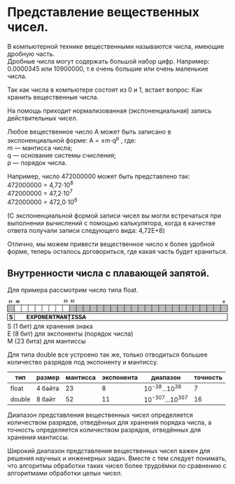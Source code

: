 # Представление вещественных чисел.
В компьютерной технике вещественными называются числа, имеющие дробную часть.  
Дробные числа могут содержать большой набор цифр. Например: 0.0000345 или 10900000, т.е очень большие или очень маленькие числа.

Так как числа в компьютере состоят из 0 и 1, встает вопрос: Как хранить вещественные числа.

На помощь приходит нормализованная (экспоненциальная) запись действительных чисел.

Любое вещественное число  A  может быть записано в экспоненциальной форме:  A = ±m⋅q<sup>p</sup> , где:  
m  — мантисса числа;  
q  — основание системы счисления;  
р  — порядок числа.  

Например, число  472000000  может быть представлено так:  
472000000 = 4,72⋅10<sup>8</sup>   
472000000 = 47,2⋅10<sup>7</sup>   
472000000 = 472,0⋅10<sup>6</sup>   

(С экспоненциальной формой записи чисел вы могли встречаться при выполнении вычислений с помощью калькулятора, когда в качестве ответа получали записи следующего вида:  4,72E+8)

Отлично, мы можем привести вещественное число к более удобной форме, теперь осталось договориться, где какая часть будет храниться.

## Внутренности числа с плавающей запятой.
Для примера рассмотрим число типа float.

![Внутренности числа типа float](./assets/1.svg "Внутренности числа типа float")
![Внутренности числа типа float](./assets/2.svg "Внутренности числа типа float")
S (1 бит) для хранения знака  
E (8 бит) для экспоненты (порядок числа)  
M (23 бита) для мантиссы  

Для типа double все устроено так же, только отводиться большее количество разрядов под экспоненту и мантиссу.

| тип    | размер  | мантисса | экспонента | диапазон                             | точность |
|--------|---------|----------|------------|--------------------------------------|----------|
| float  | 4 байта | 23       | 8          | 10<sup>-38</sup>...10<sup>38</sup>   | 7        |
| double | 8 байт  | 52       | 11         | 10<sup>-307</sup>...10<sup>307</sup> | 16       |

Диапазон представления вещественных чисел определяется количеством разрядов, отведённых для хранения порядка числа, а точность определяется количеством разрядов, отведённых для хранения мантиссы.

Широкий диапазон представления вещественных чисел важен для решения научных и инженерных задач. Вместе с тем следует понимать, что алгоритмы обработки таких чисел более трудоёмки по сравнению с алгоритмами обработки целых чисел.
